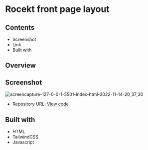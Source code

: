 # Rocekt front page layout

## Contents
- Screenshot
- Link
- Built with

## Overview

## Screenshot
![screencapture-127-0-0-1-5501-index-html-2022-11-14-20_37_30](https://user-images.githubusercontent.com/107273888/201750253-6e8ab3a4-bdd4-4e09-99c2-4803b02755f7.png)


- Repository URL: [View code](https://github.com/devemit/Rockets)

## Built with
- HTML
- TailwindCSS
- Javascript

